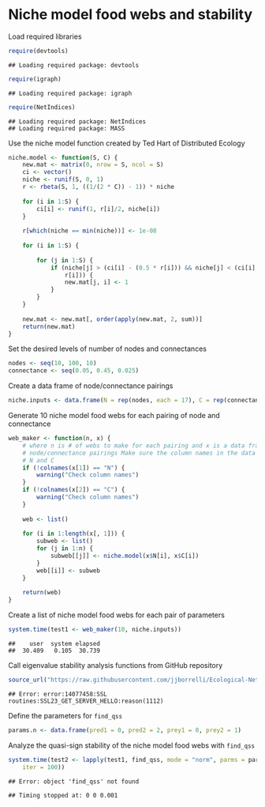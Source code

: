 Niche model food webs and stability
========================================================

Load required libraries

```r
require(devtools)
```

```
## Loading required package: devtools
```

```r
require(igraph)
```

```
## Loading required package: igraph
```

```r
require(NetIndices)
```

```
## Loading required package: NetIndices
## Loading required package: MASS
```


Use the niche model function created by Ted Hart of Distributed Ecology

```r
niche.model <- function(S, C) {
    new.mat <- matrix(0, nrow = S, ncol = S)
    ci <- vector()
    niche <- runif(S, 0, 1)
    r <- rbeta(S, 1, ((1/(2 * C)) - 1)) * niche
    
    for (i in 1:S) {
        ci[i] <- runif(1, r[i]/2, niche[i])
    }
    
    r[which(niche == min(niche))] <- 1e-08
    
    for (i in 1:S) {
        
        for (j in 1:S) {
            if (niche[j] > (ci[i] - (0.5 * r[i])) && niche[j] < (ci[i] + 0.5 * 
                r[i])) {
                new.mat[j, i] <- 1
            }
        }
    }
    
    new.mat <- new.mat[, order(apply(new.mat, 2, sum))]
    return(new.mat)
}
```


Set the desired levels of number of nodes and connectances

```r
nodes <- seq(10, 100, 10)
connectance <- seq(0.05, 0.45, 0.025)
```


Create a data frame of node/connectance pairings

```r
niche.inputs <- data.frame(N = rep(nodes, each = 17), C = rep(connectance, 10))
```


Generate 10 niche model food webs for each pairing of node and connectance

```r
web_maker <- function(n, x) {
    # where n is # of webs to make for each pairing and x is a data frame of
    # node/connectance pairings Make sure the column names in the data frame are
    # N and C
    if (!colnames(x[1]) == "N") {
        warning("Check column names")
    }
    if (!colnames(x[2]) == "C") {
        warning("Check column names")
    }
    
    web <- list()
    
    for (i in 1:length(x[, 1])) {
        subweb <- list()
        for (j in 1:n) {
            subweb[[j]] <- niche.model(x$N[i], x$C[i])
        }
        web[[i]] <- subweb
    }
    
    return(web)
}
```


Create a list of niche model food webs for each pair of parameters

```r
system.time(test1 <- web_maker(10, niche.inputs))
```

```
##    user  system elapsed 
##  30.409   0.105  30.739
```


Call eigenvalue stability analysis functions from GitHub repository

```r
source_url("https://raw.githubusercontent.com/jjborrelli/Ecological-Networks/master/Food%20Webs/Rscripts/web_functions.R")
```

```
## Error: error:14077458:SSL routines:SSL23_GET_SERVER_HELLO:reason(1112)
```


Define the parameters for `find_qss`

```r
params.n <- data.frame(pred1 = 0, pred2 = 2, prey1 = 0, prey2 = 1)
```


Analyze the quasi-sign stability of the niche model food webs with `find_qss`

```r
system.time(test2 <- lapply(test1, find_qss, mode = "norm", parms = params.n, 
    iter = 100))
```

```
## Error: object 'find_qss' not found
```

```
## Timing stopped at: 0 0 0.001
```

